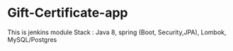 # Gift-Certificate-app

This is jenkins module
Stack :
Java 8,
spring (Boot, Security,JPA),
Lombok,
MySQL/Postgres
